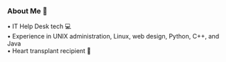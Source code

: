 ### About Me 👋
•	IT Help Desk tech 💻 <br />
•	Experience in UNIX administration, Linux, web design, Python, C++, and Java <br />
•	Heart transplant recipient 💞 <br />

<!--
**erinvruss/erinvruss** is a ✨ _special_ ✨ repository because its `README.md` (this file) appears on your GitHub profile.

Here are some ideas to get you started:

- 🔭 I’m currently working on ...
- 🌱 I’m currently learning ...
- 👯 I’m looking to collaborate on ...
- 🤔 I’m looking for help with ...
- 💬 Ask me about ...
- 📫 How to reach me: ...
- 😄 Pronouns: ...
- ⚡ Fun fact: ...
-->

